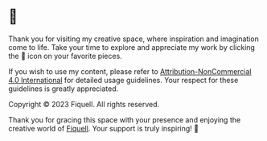 # :wave:

Thank you for visiting my creative space, where inspiration and imagination
come to life. Take your time to explore and appreciate my work by clicking the
:star2: icon on your favorite pieces.

If you wish to use my content, please refer to [Attribution-NonCommercial 4.0
International](https://creativecommons.org/licenses/by-nc/4.0) for detailed
usage guidelines. Your respect for these guidelines is greatly appreciated.

Copyright &copy; 2023 Fiquell. All rights reserved.

Thank you for gracing this space with your presence and enjoying the creative
world of [Fiquell](https://fiquell.com). Your support is truly inspiring!
:rainbow:
